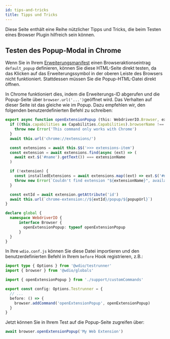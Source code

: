 ```yaml
---
id: tips-and-tricks
title: Tipps und Tricks
---
```


Diese Seite enthält eine Reihe nützlicher Tipps und Tricks, die beim Testen eines Browser Plugin hilfreich sein können.

## Testen des Popup-Modal in Chrome

Wenn Sie in Ihrem [Erweiterungsmanifest](https://developer.mozilla.org/en-US/docs/Mozilla/Add-ons/WebExtensions/manifest.json/browser_action) einen Browseraktionseintrag `default_popup` definieren, können Sie diese HTML-Seite direkt testen, da das Klicken auf das Erweiterungssymbol in der oberen Leiste des Browsers nicht funktioniert. Stattdessen müssen Sie die Popup-HTML-Datei direkt öffnen.

In Chrome funktioniert dies, indem die Erweiterungs-ID abgerufen und die Popup-Seite über `browser.url('...')`geöffnet wird. Das Verhalten auf dieser Seite ist das gleiche wie im Popup. Dazu empfehlen wir, den folgenden benutzerdefinierten Befehl zu schreiben:

```ts customCommand.ts
export async function openExtensionPopup (this: WebdriverIO.Browser, extensionName: string, popupUrl = 'index.html') {
  if ((this.capabilities as Capabilities.Capabilities).browserName !== 'chrome') {
    throw new Error('This command only works with Chrome')
  }
  await this.url('chrome://extensions/')

  const extensions = await this.$$('>>> extensions-item')
  const extension = await extensions.find(async (ext) => (
    await ext.$('#name').getText()) === extensionName
  )

  if (!extension) {
    const installedExtensions = await extensions.map((ext) => ext.$('#name').getText())
    throw new Error(`Couldn't find extension "${extensionName}", available installed extensions are "${installedExtensions.join('", "')}"`)
  }

  const extId = await extension.getAttribute('id')
  await this.url(`chrome-extension://${extId}/popup/${popupUrl}`)
}

declare global {
  namespace WebdriverIO {
      interface Browser {
        openExtensionPopup: typeof openExtensionPopup
      }
  }
}
```

In Ihre `wdio.conf.js` können Sie diese Datei importieren und den benutzerdefinierten Befehl in Ihrem `before` Hook registrieren, z.B.:

```ts wdio.conf.ts
import type { Options } from '@wdio/testrunner'
import { browser } from '@wdio/globals'

import { openExtensionPopup } from './support/customCommands'

export const config: Options.Testrunner = {
  // ...
  before: () => {
    browser.addCommand('openExtensionPopup', openExtensionPopup)
  }
}
```

Jetzt können Sie in Ihrem Test auf die Popup-Seite zugreifen über:

```ts
await browser.openExtensionPopup('My Web Extension')
```
